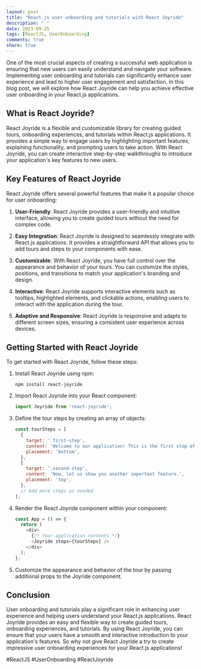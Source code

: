 ```yaml
---
layout: post
title: "React.js user onboarding and tutorials with React Joyride"
description: " "
date: 2023-09-25
tags: [ReactJS, UserOnboarding]
comments: true
share: true
---
```


One of the most crucial aspects of creating a successful web application is ensuring that new users can easily understand and navigate your software. Implementing user onboarding and tutorials can significantly enhance user experience and lead to higher user engagement and satisfaction. In this blog post, we will explore how React Joyride can help you achieve effective user onboarding in your React.js applications.

## What is React Joyride?

React Joyride is a flexible and customizable library for creating guided tours, onboarding experiences, and tutorials within React.js applications. It provides a simple way to engage users by highlighting important features, explaining functionality, and prompting users to take action. With React Joyride, you can create interactive step-by-step walkthroughs to introduce your application's key features to new users.

## Key Features of React Joyride

React Joyride offers several powerful features that make it a popular choice for user onboarding:

1. **User-Friendly**: React Joyride provides a user-friendly and intuitive interface, allowing you to create guided tours without the need for complex code.

2. **Easy Integration**: React Joyride is designed to seamlessly integrate with React.js applications. It provides a straightforward API that allows you to add tours and steps to your components with ease.

3. **Customizable**: With React Joyride, you have full control over the appearance and behavior of your tours. You can customize the styles, positions, and transitions to match your application's branding and design.

4. **Interactive**: React Joyride supports interactive elements such as tooltips, highlighted elements, and clickable actions, enabling users to interact with the application during the tour.

5. **Adaptive and Responsive**: React Joyride is responsive and adapts to different screen sizes, ensuring a consistent user experience across devices.

## Getting Started with React Joyride

To get started with React Joyride, follow these steps:

1. Install React Joyride using npm:

   ```
   npm install react-joyride
   ```

2. Import React Joyride into your React component:

   ```javascript
   import Joyride from 'react-joyride';
   ```

3. Define the tour steps by creating an array of objects:

   ```javascript
   const tourSteps = [
     {
       target: '.first-step',
       content: 'Welcome to our application! This is the first step of the tour.',
       placement: 'bottom',
     },
     {
       target: '.second-step',
       content: 'Now, let us show you another important feature.',
       placement: 'top',
     },
     // Add more steps as needed
   ];
   ```

4. Render the React Joyride component within your component:

   ```javascript
   const App = () => {
     return (
       <div>
         {/* Your application contents */}
         <Joyride steps={tourSteps} />
       </div>
     );
   };
   ```

5. Customize the appearance and behavior of the tour by passing additional props to the Joyride component.

## Conclusion

User onboarding and tutorials play a significant role in enhancing user experience and helping users understand your React.js applications. React Joyride provides an easy and flexible way to create guided tours, onboarding experiences, and tutorials. By using React Joyride, you can ensure that your users have a smooth and interactive introduction to your application's features. So why not give React Joyride a try to create impressive user onboarding experiences for your React.js applications!

#ReactJS #UserOnboarding #ReactJoyride